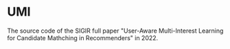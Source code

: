# UMI
The source code of the SIGIR full paper "User-Aware Multi-Interest Learning for Candidate Mathching in Recommenders" in 2022.
